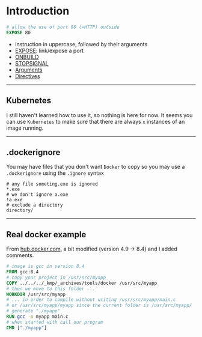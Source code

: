 # Introduction

```dockerfile
# allow the use of port 80 (=HTTP) outside
EXPOSE 80
```

* instruction in uppercase, followed by their arguments
* [EXPOSE](tags/expose.md): link/expose a port
* [ONBUILD](tags/onbuild.md) 
* [STOPSIGNAL](tags/stopsignal.md)
* [Arguments](tags/args.md)
* [Directives](tags/directives.md)

<hr class="sl">

## Kubernetes

I still haven't learned how to use it, so nothing is here
for now. It seems you can use `Kubernetes` to make sure that there are always `x` instances of an image running.

<hr class="sr">

## .dockerignore

You may have files that you don't want `Docker` to copy
so you may use a `.dockerignore` using the `.ignore`
syntax

```gitignore
# any file someting.exe is ignored
*.exe
# we don't ignore a.exe
!a.exe
# exclude a directory
directory/
```

<hr class="sl">

## Real docker example 

From [hub.docker.com](https://hub.docker.com),
a bit modified (version 4.9 → 8.4) and I added comments.

```dockerfile
# image is gcc in version 8.4
FROM gcc:8.4
# copy your project in /usr/src/myapp
COPY ../../../_kmp/_archives/tools/docker /usr/src/myapp
# then we move to this folder ...
WORKDIR /usr/src/myapp
# ... in order to compile without writing /usr/src/myapp/main.c
# or /usr/src/myapp/myapp since the current folder is /usr/src/myapp/
# generate "./myapp"
RUN gcc -o myapp main.c
# when started with call our program
CMD ["./myapp"]
```